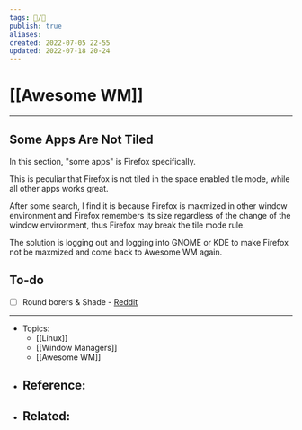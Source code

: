 ```yaml
---
tags: 📝️/🌱️
publish: true
aliases: 
created: 2022-07-05 22-55
updated: 2022-07-18 20-24
---
```


# [[Awesome WM]]

---

## Some Apps Are Not Tiled
In this section, "some apps" is Firefox specifically.

This is peculiar that Firefox is not tiled in the space enabled tile mode, while all other apps works great.

After some search, I find it is because Firefox is maxmized in other window environment and Firefox remembers its size regardless of the change of the window environment, thus Firefox may break the tile mode rule.

The solution is logging out and logging into GNOME or KDE to make Firefox not be maxmized and come back to Awesome WM again.



## To-do
- [ ] Round borers & Shade
      - [Reddit](https://www.reddit.com/r/awesomewm/comments/61s020/round_corners_for_every_client/)


---

- Topics:   
	- [[Linux]]
	- [[Window Managers]]
	- [[Awesome WM]] 
- Reference:
	- 
- Related:
	- 
